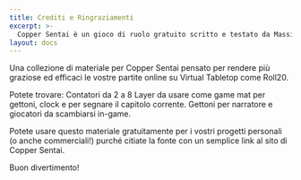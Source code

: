 ```yaml
---
title: Crediti e Ringraziamenti
excerpt: >-
  Copper Sentai è un gioco di ruolo gratuito scritto e testato da Massimiliano Palloni, utilizzando CopperHead come motore di gioco.
layout: docs
---
```


Una collezione di materiale per Copper Sentai pensato per rendere più graziose ed efficaci le vostre partite online su Virtual Tabletop come Roll20.

Potete trovare:
Contatori da 2 a 8
Layer da usare come game mat per gettoni, clock e per segnare il capitolo corrente.
Gettoni per narratore e giocatori da scambiarsi in-game. 

Potete usare questo materiale gratuitamente per i vostri progetti personali (o anche commerciali!) purché citiate la fonte con un semplice link al sito di Copper Sentai.

Buon divertimento!